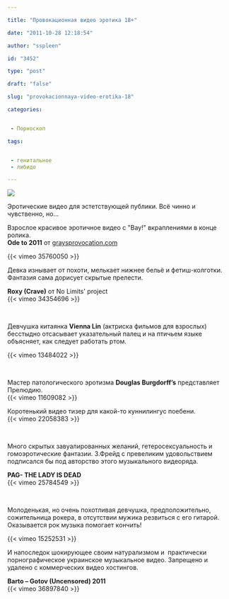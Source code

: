 ```yaml
---

title: "Провокационная видео эротика 18+"

date: "2011-10-28 12:18:54"

author: "sspleen"

id: "3452"

type: "post"

draft: "false"

slug: "provokacionnaya-video-erotika-18"

categories:


 - Порноскоп

tags:


 - генитальное
 - либидо

---
```

[![](/uploads/2012/07/ode-to-2011.jpg)](/2011/10/provokacionnaya-video-erotika-18/ode-to-2011/)  
  
Эротические видео для эстетствующей публики. Всё чинно и чувственно, но...  
  
Взрослое красивое эротичное видео с "Вау!" вкраплениями в конце ролика.  
**Ode to 2011** от [graysprovocation.com](http://graysprovocation.com/)  
  
{{< vimeo 35760050 >}}  
  
  
  
Девка изнывает от похоти, мелькает нижнее бельё и фетиш-колготки. Фантазия сама дорисует скрытые прелести.  
  
**Roxy (Crave)** от No Limits' project  
{{< vimeo 34354696 >}}  
  
   
  
Девчушка китаянка **Vienna Lin** (актриска фильмов для взрослых) бесстыдно отсасывает указательный палец и на птичьем языке объясняет, как следует работать ртом.  
  
{{< vimeo 13484022 >}}  
  
   
  
Мастер патологического эротизма **Douglas Burgdorff’s** представляет Прелюдию.  
{{< vimeo 11609082 >}}  
  
Коротенький видео тизер для какой-то куннилингус поебени.  
{{< vimeo 22058383 >}}  
  
   
  
Много скрытых завуалированных желаний, гетеросексуальность и гомоэротические фантазии. З.Фрейд с превеликим удовольствием подписался бы под авторство этого музыкального видеоряда.  
  
**PAG- THE LADY IS DEAD**  
{{< vimeo 25784549 >}}  
  
   
  
Молоденькая, но очень похотливая девчушка, предположительно, сожительница рокера, в отсутствии мужика резвиться с его гитарой. Оказывается рок музыка помогает кончить!  
  
{{< vimeo 15252531 >}}  
  
И напоследок шокирующее своим натурализмом и  практически порнографическое украинское музыкальное видео. Запрещено и удалено с коммерческих видео хостингов.  
  
**Barto – Gotov (Uncensored) 2011**  
{{< vimeo 36897840 >}}